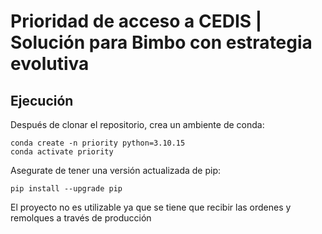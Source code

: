 # Prioridad de acceso a CEDIS | Solución para Bimbo con estrategia evolutiva

## Ejecución

Después de clonar el repositorio, crea un ambiente de conda:

```
conda create -n priority python=3.10.15
conda activate priority
```
 
Asegurate de tener una versión actualizada de pip:

```
pip install --upgrade pip
```

El proyecto no es utilizable ya que se tiene que recibir las ordenes y remolques a través de producción